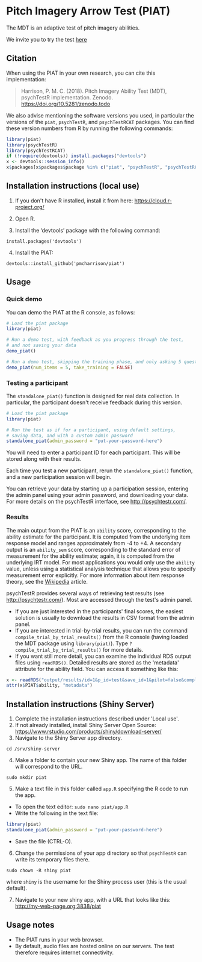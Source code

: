 # Pitch Imagery Arrow Test (PIAT)

The MDT is an adaptive test of pitch imagery abilities.

We invite you to try the test [here](http://shiny.pmcharrison.com/piat-demo)

## Citation

When using the PIAT in your own research, you can cite this implementation:

> Harrison, P. M. C. (2018). 
Pitch Imagery Ability Test (MDT), psychTestR implementation. Zenodo.
https://doi.org/10.5281/zenodo.todo

We also advise mentioning the software versions you used,
in particular the versions of the `piat`, `psychTestR`, and `psychTestRCAT` packages.
You can find these version numbers from R by running the following commands:

``` r
library(piat)
library(psychTestR)
library(psychTestRCAT)
if (!require(devtools)) install.packages("devtools")
x <- devtools::session_info()
x$packages[x$packages$package %in% c("piat", "psychTestR", "psychTestRCAT"), ]
```

## Installation instructions (local use)

1. If you don't have R installed, install it from here: https://cloud.r-project.org/

2. Open R.

3. Install the ‘devtools’ package with the following command:

`install.packages('devtools')`

4. Install the PIAT:

`devtools::install_github('pmcharrison/piat')`

## Usage

### Quick demo 

You can demo the PIAT at the R console, as follows:

``` r
# Load the piat package
library(piat)

# Run a demo test, with feedback as you progress through the test,
# and not saving your data
demo_piat()

# Run a demo test, skipping the training phase, and only asking 5 questions
demo_piat(num_items = 5, take_training = FALSE)
```

### Testing a participant

The `standalone_piat()` function is designed for real data collection.
In particular, the participant doesn't receive feedback during this version.

``` r
# Load the piat package
library(piat)

# Run the test as if for a participant, using default settings,
# saving data, and with a custom admin password
standalone_piat(admin_password = "put-your-password-here")
```

You will need to enter a participant ID for each participant.
This will be stored along with their results.

Each time you test a new participant,
rerun the `standalone_piat()` function,
and a new participation session will begin.

You can retrieve your data by starting up a participation session,
entering the admin panel using your admin password,
and downloading your data.
For more details on the psychTestR interface, 
see http://psychtestr.com/.

### Results

The main output from the PIAT is an `ability` score,
corresponding to the ability estimate for the participant.
It is computed from the underlying item response model and ranges approximately from -4 to +4.
A secondary output is an `ability_sem` score, 
corresponding to the standard error of measurement for the ability estimate;
again, it is computed from the underlying IRT model.
For most applications you would only use the `ability` value,
unless using a statistical analysis technique that allows you to specify measurement error explicitly.
For more information about item response theory, see the [Wikipedia](https://en.wikipedia.org/wiki/Item_response_theory) article.

psychTestR provides several ways of retrieving test results (see http://psychtestr.com/).
Most are accessed through the test's admin panel.

* If you are just interested in the participants' final scores,
the easiest solution is usually to download the results in CSV format from the admin panel.
* If you are interested in trial-by-trial results, you can run the command
`compile_trial_by_trial_results()` from the R console
(having loaded the MDT package using `library(piat)`).
Type `?compile_trial_by_trial_results()` for more details.
* If you want still more detail, you can examine the individual RDS output files using `readRDS()`. 
Detailed results are stored as the 'metadata' attribute for the ability field. 
You can access it something like this: 

``` r
x <- readRDS("output/results/id=1&p_id=test&save_id=1&pilot=false&complete=true.rds")
attr(x$PIAT$ability, "metadata")
```

## Installation instructions (Shiny Server)

1. Complete the installation instructions described under 'Local use'.
2. If not already installed, install Shiny Server Open Source:
https://www.rstudio.com/products/shiny/download-server/
3. Navigate to the Shiny Server app directory.

`cd /srv/shiny-server`

4. Make a folder to contain your new Shiny app.
The name of this folder will correspond to the URL.

`sudo mkdir piat`

5. Make a text file in this folder called `app.R`
specifying the R code to run the app.

- To open the text editor: `sudo nano piat/app.R`
- Write the following in the text file:

``` r
library(piat)
standalone_piat(admin_password = "put-your-password-here")
```

- Save the file (CTRL-O).

6. Change the permissions of your app directory so that `psychTestR`
can write its temporary files there.

`sudo chown -R shiny piat`

where `shiny` is the username for the Shiny process user
(this is the usual default).

7. Navigate to your new shiny app, with a URL that looks like this:
http://my-web-page.org:3838/piat

## Usage notes

- The PIAT runs in your web browser.
- By default, audio files are hosted online on our servers.
The test therefore requires internet connectivity.
